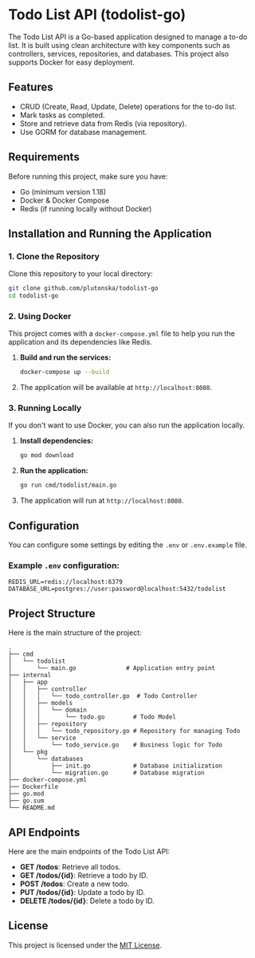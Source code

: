 ﻿
# Todo List API (todolist-go)

The Todo List API is a Go-based application designed to manage a to-do list. It is built using clean architecture with key components such as controllers, services, repositories, and databases. This project also supports Docker for easy deployment.

## Features
- CRUD (Create, Read, Update, Delete) operations for the to-do list.
- Mark tasks as completed.
- Store and retrieve data from Redis (via repository).
- Use GORM for database management.

## Requirements
Before running this project, make sure you have:
- Go (minimum version 1.18)
- Docker & Docker Compose
- Redis (if running locally without Docker)

## Installation and Running the Application

### 1. Clone the Repository
Clone this repository to your local directory:

```bash
git clone github.com/plutonska/todolist-go
cd todolist-go
```

### 2. Using Docker
This project comes with a `docker-compose.yml` file to help you run the application and its dependencies like Redis.

1. **Build and run the services:**
   ```bash
   docker-compose up --build
   ```

2. The application will be available at `http://localhost:8080`.

### 3. Running Locally
If you don't want to use Docker, you can also run the application locally.

1. **Install dependencies:**
   ```bash
   go mod download
   ```

2. **Run the application:**
   ```bash
   go run cmd/todolist/main.go
   ```

3. The application will run at `http://localhost:8080`.

## Configuration
You can configure some settings by editing the `.env` or `.env.example` file.

### Example `.env` configuration:
```env
REDIS_URL=redis://localhost:6379
DATABASE_URL=postgres://user:password@localhost:5432/todolist
```

## Project Structure
Here is the main structure of the project:

```
.
├── cmd
│   └── todolist
│       └── main.go              # Application entry point
├── internal
│   ├── app
│   │   ├── controller
│   │   │   └── todo_controller.go  # Todo Controller
│   │   ├── models
│   │   │   └── domain
│   │   │       └── todo.go        # Todo Model
│   │   ├── repository
│   │   │   └── todo_repository.go # Repository for managing Todo
│   │   └── service
│   │       └── todo_service.go    # Business logic for Todo
│   └── pkg
│       └── databases
│           ├── init.go            # Database initialization
│           └── migration.go       # Database migration
├── docker-compose.yml
├── Dockerfile
├── go.mod
├── go.sum
└── README.md
```

## API Endpoints
Here are the main endpoints of the Todo List API:

- **GET /todos**: Retrieve all todos.
- **GET /todos/{id}**: Retrieve a todo by ID.
- **POST /todos**: Create a new todo.
- **PUT /todos/{id}**: Update a todo by ID.
- **DELETE /todos/{id}**: Delete a todo by ID.

## License
This project is licensed under the [MIT License](LICENSE.md).
